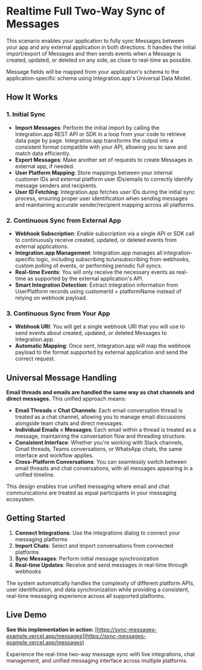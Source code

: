 # Realtime Full Two-Way Sync of Messages

This scenario enables your application to fully sync Messages between your app and any external application in both directions. It handles the initial import/export of Messages and then sends events when a Message is created, updated, or deleted on any side, as close to real-time as possible.

Message fields will be mapped from your application's schema to the application-specific schema using Integration.app's Universal Data Model.

## How It Works

### 1. Initial Sync

- **Import Messages**: Perform the initial import by calling the Integration.app REST API or SDK in a loop from your code to retrieve data page by page. Integration.app transforms the output into a consistent format compatible with your API, allowing you to save and match data efficiently.
- **Export Messages**: Make another set of requests to create Messages in external app, if needed.
- **User Platform Mapping**: Store mappings between your internal customer IDs and external platform user IDs/emails to correctly identify message senders and recipients.
- **User ID Fetching**: Integration.app fetches user IDs during the initial sync process, ensuring proper user identification when sending messages and maintaining accurate sender/recipient mapping across all platforms.

### 2. Continuous Sync from External App

- **Webhook Subscription**: Enable subscription via a single API or SDK call to continuously receive created, updated, or deleted events from external applications.
- **Integration.app Management**: Integration.app manages all integration-specific logic, including subscribing to/unsubscribing from webhooks, custom polling of events, or performing periodic full syncs.
- **Real-time Events**: You will only receive the necessary events as real-time as supported by the external application's API.
- **Smart Integration Detection**: Extract integration information from UserPlatform records using customerId + platformName instead of relying on webhook payload.

### 3. Continuous Sync from Your App

- **Webhook URI**: You will get a single webhook URI that you will use to send events about created, updated, or deleted Messages to Integration.app.
- **Automatic Mapping**: Once sent, Integration.app will map the webhook payload to the format supported by external application and send the correct request.

## Universal Message Handling

**Email threads and emails are handled the same way as chat channels and direct messages.** This unified approach means:

- **Email Threads = Chat Channels**: Each email conversation thread is treated as a chat channel, allowing you to manage email discussions alongside team chats and direct messages.
- **Individual Emails = Messages**: Each email within a thread is treated as a message, maintaining the conversation flow and threading structure.
- **Consistent Interface**: Whether you're working with Slack channels, Gmail threads, Teams conversations, or WhatsApp chats, the same interface and workflow applies.
- **Cross-Platform Conversations**: You can seamlessly switch between email threads and chat conversations, with all messages appearing in a unified timeline.

This design enables true unified messaging where email and chat communications are treated as equal participants in your messaging ecosystem.

## Getting Started

1. **Connect Integrations**: Use the integrations dialog to connect your messaging platforms
2. **Import Chats**: Select and import conversations from connected platforms
3. **Sync Messages**: Perform initial message synchronization
4. **Real-time Updates**: Receive and send messages in real-time through webhooks

The system automatically handles the complexity of different platform APIs, user identification, and data synchronization while providing a consistent, real-time messaging experience across all supported platforms.

## Live Demo

**See this implementation in action:** [https://sync-messages-example.vercel.app/messages](https://sync-messages-example.vercel.app/messages)

Experience the real-time two-way message sync with live integrations, chat management, and unified messaging interface across multiple platforms.

